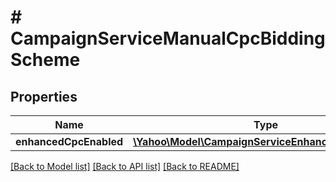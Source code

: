 # # CampaignServiceManualCpcBiddingScheme

## Properties

Name | Type | Description | Notes
------------ | ------------- | ------------- | -------------
**enhancedCpcEnabled** | [**\Yahoo\Model\CampaignServiceEnhancedCpcEnabled**](CampaignServiceEnhancedCpcEnabled.md) |  | [optional] 

[[Back to Model list]](../../README.md#documentation-for-models) [[Back to API list]](../../README.md#documentation-for-api-endpoints) [[Back to README]](../../README.md)


